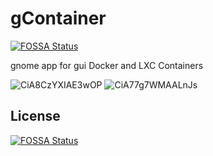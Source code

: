 # gContainer
[![FOSSA Status](https://app.fossa.io/api/projects/git%2Bgithub.com%2Faissat%2FgContainer.svg?type=shield)](https://app.fossa.io/projects/git%2Bgithub.com%2Faissat%2FgContainer?ref=badge_shield)

gnome app for gui Docker and LXC Containers

![CiA8CzYXIAE3wOP](https://user-images.githubusercontent.com/4768203/90324103-686d3d00-df62-11ea-9325-d81692815ed3.jpg)
![CiA77g7WMAALnJs](https://user-images.githubusercontent.com/4768203/90324116-77ec8600-df62-11ea-9c9e-19ff75de357a.jpg)

## License
[![FOSSA Status](https://app.fossa.io/api/projects/git%2Bgithub.com%2Faissat%2FgContainer.svg?type=large)](https://app.fossa.io/projects/git%2Bgithub.com%2Faissat%2FgContainer?ref=badge_large)

